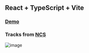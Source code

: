 ## React + TypeScript + Vite

### [Demo](https://music-app-ddm.vercel.app/)  

### Tracks from [NCS](https://ncs.io/)

![image](https://github.com/cosmieel/music-app/assets/32985372/ffd03a0f-fd3a-4f13-b38c-167b88c1064d)
